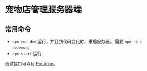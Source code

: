 # 宠物店管理服务器端
## 常用命令
* `npm run dev` 运行，并且到代码变化时，重启服务器。 需要 `npm -g i nodemon`。
* `npm start` 运行

调试接口可以用 [Postman](https://www.getpostman.com/)。